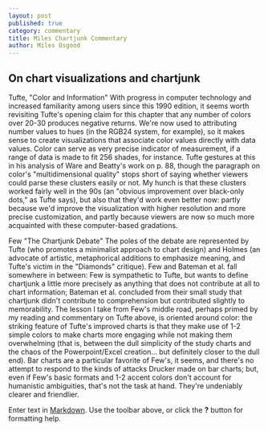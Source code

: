 ```yaml
---
layout: post
published: true
category: commentary
title: Miles Chartjunk Commentary
author: Miles Osgood
---
```

## On chart visualizations and chartjunk

Tufte, "Color and Information"
With progress in computer technology and increased familiarity among users since this 1990 edition, it seems worth revisiting Tufte's opening claim for this chapter that any number of colors over 20-30 produces negative returns. We're now used to attributing number values to hues (in the RGB24 system, for example), so it makes sense to create visualizations that associate color values directly with data values. Color can serve as very precise indicator of measurement, if a range of data is made to fit 256 shades, for instance. Tufte gestures at this in his analysis of Ware and Beatty's work on p. 88, though the paragraph on color's "multidimensional quality" stops short of saying whether viewers could parse these clusters easily or not. My hunch is that these clusters worked fairly well in the 90s (an "obvious improvement over black-only dots," as Tufte says), but also that they'd work even better now: partly because we'd improve the visualization with higher resolution and more precise customization, and partly because viewers are now so much more acquainted with these computer-based gradations.

Few "The Chartjunk Debate"
The poles of the debate are represented by Tufte (who promotes a minimalist approach to chart design) and Holmes (an advocate of artistic, metaphorical additions to emphasize meaning, and Tufte's victim in the "Diamonds" critique). Few and Bateman et al. fall somewhere in between: Few is sympathetic to Tufte, but wants to define chartjunk a little more precisely as anything that does not contribute at all to chart information; Bateman et al. concluded from their small study that chartjunk didn't contribute to comprehension but contributed slightly to memorability. The lesson I take from Few's middle road, perhaps primed by my reading and commentary on Tufte above, is oriented around color: the striking feature of Tufte's improved charts is that they make use of 1-2 simple colors to make charts more engaging while not making them overwhelming (that is, between the dull simplicity of the study charts and the chaos of the Powerpoint/Excel creation... but definitely closer to the dull end). Bar charts are a particular favorite of Few's, it seems, and there's no attempt to respond to the kinds of attacks Drucker made on bar charts; but, even if Few's basic formats and 1-2 accent colors don't account for humanistic ambiguities, that's not the task at hand. They're undeniably clearer and friendlier.


Enter text in [Markdown](http://daringfireball.net/projects/markdown/). Use the toolbar above, or click the **?** button for formatting help.
